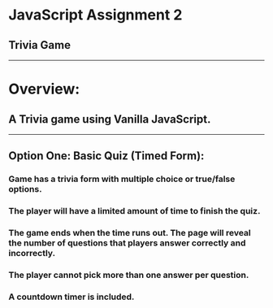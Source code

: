 # JavaScript Assignment 2
## Trivia Game
---
# Overview:

## A Trivia game using Vanilla JavaScript.
---

## Option One: Basic Quiz (Timed Form):

### Game has a trivia form with multiple choice or true/false options.

### The player will have a limited amount of time to finish the quiz. 

### The game ends when the time runs out. The page will reveal the number of questions that players answer correctly and incorrectly.

### The player cannot pick more than one answer per question.

### A countdown timer is included.
